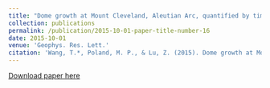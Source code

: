 ```yaml
---
title: "Dome growth at Mount Cleveland, Aleutian Arc, quantified by time series TerraSAR‐X imagery"
collection: publications
permalink: /publication/2015-10-01-paper-title-number-16
date: 2015-10-01
venue: 'Geophys. Res. Lett.'
citation: 'Wang, T.*, Poland, M. P., & Lu, Z. (2015). Dome growth at Mount Cleveland, Aleutian Arc, quantified by time series TerraSAR‐X imagery. Geophys. Res. Lett., 42(24).'
---
```

[Download paper here](http://SARImgGeodesy.github.io/GRL_Cleveland2015.pdf)
